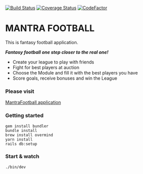 [![Build Status](https://travis-ci.com/yurak/fanta.svg?branch=master)](https://travis-ci.com/yurak/fanta)
[![Coverage Status](https://coveralls.io/repos/github/yurak/fanta/badge.svg?branch=master)](https://coveralls.io/github/yurak/fanta?branch=master)
[![CodeFactor](https://www.codefactor.io/repository/github/yurak/fanta/badge)](https://www.codefactor.io/repository/github/yurak/fanta)

# MANTRA FOOTBALL

This is fantasy football application.

**_Fantasy football one step closer to the real one!_**

- Create your league to play with friends
- Fight for best players at auction
- Choose the Module and fill it with the best players you have
- Score goals, receive bonuses and win the League

### Please visit

[MantraFootball application](http://mantrafootball.org/)

### Getting started

```
gem install bundler
bundle install
brew install overmind
yarn install
rails db:setup
```

### Start & watch

```
./bin/dev
```
